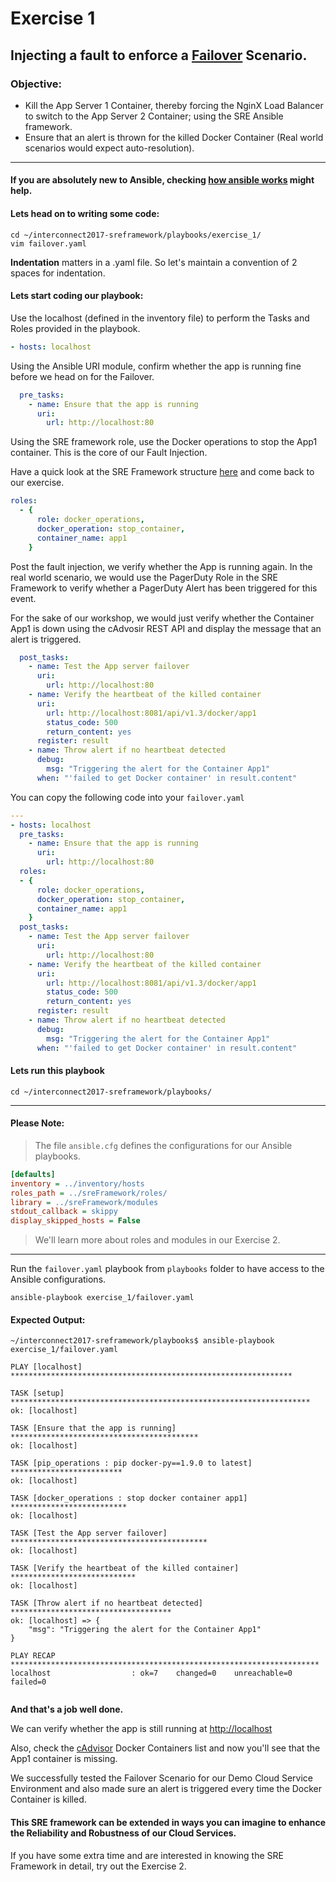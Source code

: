 # Exercise 1

## Injecting a fault to enforce a [Failover](https://en.wikipedia.org/wiki/Failover) Scenario.

### Objective:

* Kill the App Server 1 Container, thereby forcing the NginX Load Balancer to switch to the App Server 2 Container; using the SRE Ansible framework.
* Ensure that an alert is thrown for the killed Docker Container (Real world scenarios would expect auto-resolution).

---

#### If you are absolutely new to Ansible, checking [how ansible works](https://www.ansible.com/how-ansible-works) might help. 

#### Lets head on to writing some code:

```shell
cd ~/interconnect2017-sreframework/playbooks/exercise_1/
vim failover.yaml
```

**Indentation** matters in a .yaml file. So let's maintain a convention of 2 spaces for indentation.

#### Lets start coding our playbook:

Use the localhost (defined in the inventory file) to perform the Tasks and Roles provided in the playbook.

```yaml
- hosts: localhost
```

Using the Ansible URI module, confirm whether the app is running fine before we head on for the Failover.

```yaml
  pre_tasks:
    - name: Ensure that the app is running
      uri:
        url: http://localhost:80
```

Using the SRE framework role, use the Docker operations to stop the App1 container. This is the core of our Fault Injection.

Have a quick look at the SRE Framework structure [here](https://github.com/CDSLab/interconnect2017-sreframework/tree/master/sreFramework) and come back to our exercise.

```yaml
roles:
  - {
      role: docker_operations,
      docker_operation: stop_container,
      container_name: app1
    }
```

Post the fault injection, we verify whether the App is running again.
In the real world scenario, we would use the PagerDuty Role in the SRE Framework to verify whether a PagerDuty Alert has been triggered for this event. 


For the sake of our workshop, we would just verify whether the Container App1 is down using the cAdvosir REST API and display the message that an alert is triggered.


```yaml
  post_tasks:
    - name: Test the App server failover
      uri:
        url: http://localhost:80
    - name: Verify the heartbeat of the killed container
      uri:
        url: http://localhost:8081/api/v1.3/docker/app1
        status_code: 500
        return_content: yes
      register: result
    - name: Throw alert if no heartbeat detected
      debug:
        msg: "Triggering the alert for the Container App1"
      when: "'failed to get Docker container' in result.content"
```      

You can copy the following code into your `failover.yaml`

```yaml
---
- hosts: localhost
  pre_tasks:
    - name: Ensure that the app is running
      uri:
        url: http://localhost:80
  roles:
  - {
      role: docker_operations,
      docker_operation: stop_container,
      container_name: app1
    }
  post_tasks:
    - name: Test the App server failover
      uri:
        url: http://localhost:80
    - name: Verify the heartbeat of the killed container
      uri:
        url: http://localhost:8081/api/v1.3/docker/app1
        status_code: 500
        return_content: yes
      register: result
    - name: Throw alert if no heartbeat detected
      debug:
        msg: "Triggering the alert for the Container App1"
      when: "'failed to get Docker container' in result.content"

```

#### Lets run this playbook

```shell
cd ~/interconnect2017-sreframework/playbooks/
```
---
#### Please Note:
> The file `ansible.cfg` defines the configurations for our Ansible playbooks.

```INI
[defaults]
inventory = ../inventory/hosts
roles_path = ../sreFramework/roles/
library = ../sreFramework/modules
stdout_callback = skippy
display_skipped_hosts = False
```

> We'll learn more about roles and modules in our Exercise 2.

---

Run the `failover.yaml` playbook from `playbooks` folder to have access to the Ansible configurations.

```shell
ansible-playbook exercise_1/failover.yaml
```

#### Expected Output:

```shell
~/interconnect2017-sreframework/playbooks$ ansible-playbook exercise_1/failover.yaml 

PLAY [localhost] ***************************************************************

TASK [setup] *******************************************************************
ok: [localhost]

TASK [Ensure that the app is running] ******************************************
ok: [localhost]

TASK [pip_operations : pip docker-py==1.9.0 to latest] *************************
ok: [localhost]

TASK [docker_operations : stop docker container app1] **************************
ok: [localhost]

TASK [Test the App server failover] ********************************************
ok: [localhost]

TASK [Verify the heartbeat of the killed container] ****************************
ok: [localhost]

TASK [Throw alert if no heartbeat detected] ************************************
ok: [localhost] => {
    "msg": "Triggering the alert for the Container App1"
}

PLAY RECAP *********************************************************************
localhost                  : ok=7    changed=0    unreachable=0    failed=0   


```

__And that's a job well done.__

We can verify whether the app is still running at <http://localhost>

Also, check the [cAdvisor](http://localhost:8081) Docker Containers list and now you'll see that the App1 container is missing.

We successfully tested the Failover Scenario for our Demo Cloud Service Environment and also made sure an alert is triggered every time the Docker Container is killed.

#### This SRE framework can be extended in ways you can imagine to enhance the Reliability and Robustness of our Cloud Services.

If you have some extra time and are interested in knowing the SRE Framework in detail, try out the Exercise 2.



